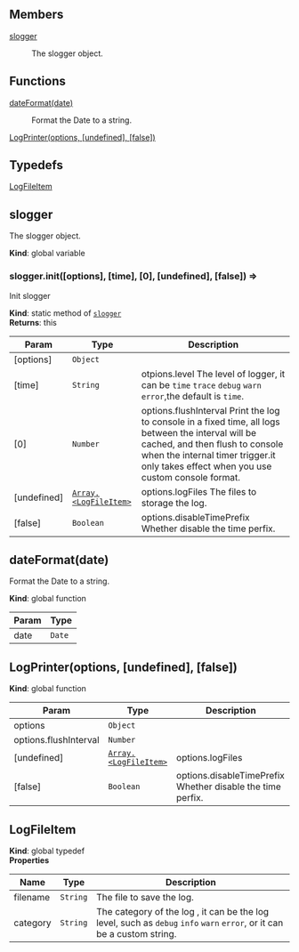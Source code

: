 ## Members

<dl>
<dt><a href="#slogger">slogger</a></dt>
<dd><p>The slogger object.</p>
</dd>
</dl>

## Functions

<dl>
<dt><a href="#dateFormat">dateFormat(date)</a></dt>
<dd><p>Format the Date to a string.</p>
</dd>
<dt><a href="#LogPrinter">LogPrinter(options, [undefined], [false])</a></dt>
<dd></dd>
</dl>

## Typedefs

<dl>
<dt><a href="#LogFileItem">LogFileItem</a></dt>
<dd></dd>
</dl>

<a name="slogger"></a>

## slogger
The slogger object.

**Kind**: global variable  
<a name="slogger.init"></a>

### slogger.init([options], [time], [0], [undefined], [false]) ⇒
Init slogger

**Kind**: static method of [<code>slogger</code>](#slogger)  
**Returns**: this  

| Param | Type | Description |
| --- | --- | --- |
| [options] | <code>Object</code> |  |
| [time] | <code>String</code> | otpions.level The level of logger, it can be `time` `trace` `debug` `warn`  `error`,the default is `time`. |
| [0] | <code>Number</code> | options.flushInterval  Print the log to console in a fixed time, all logs between the interval will be cached, and then flush to console when the internal timer trigger.it only takes effect when you use custom console format. |
| [undefined] | [<code>Array.&lt;LogFileItem&gt;</code>](#LogFileItem) | options.logFiles The files to storage the log. |
| [false] | <code>Boolean</code> | options.disableTimePrefix Whether disable the time perfix. |

<a name="dateFormat"></a>

## dateFormat(date)
Format the Date to a string.

**Kind**: global function  

| Param | Type |
| --- | --- |
| date | <code>Date</code> | 

<a name="LogPrinter"></a>

## LogPrinter(options, [undefined], [false])
**Kind**: global function  

| Param | Type | Description |
| --- | --- | --- |
| options | <code>Object</code> |  |
| options.flushInterval | <code>Number</code> |  |
| [undefined] | [<code>Array.&lt;LogFileItem&gt;</code>](#LogFileItem) | options.logFiles |
| [false] | <code>Boolean</code> | options.disableTimePrefix Whether disable the time perfix. |

<a name="LogFileItem"></a>

## LogFileItem
**Kind**: global typedef  
**Properties**

| Name | Type | Description |
| --- | --- | --- |
| filename | <code>String</code> | The file to save the log. |
| category | <code>String</code> | The category of the log , it can be the log level, such as `debug` `info` `warn` `error`, or it can be a custom string. |

